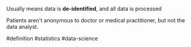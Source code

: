 Usually means data is **de-identified**, and all data is processed

Patients aren't anonymous to doctor or medical practitioner, but not the data analyst.

#definition #statistics #data-science 